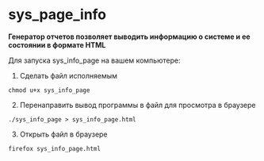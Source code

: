 # sys_page_info
**Генератор отчетов позволяет выводить информацию о системе и ее состоянии в формате HTML**

Для запуска sys_info_page на вашем компьютере:
1. Сделать файл исполняемым
```
chmod u+x sys_info_page
```
2. Перенаправить вывод программы в файл для просмотра в браузере
```
./sys_info_page > sys_info_page.html
```
3. Открыть файл в браузере
```
firefox sys_info_page.html
```
